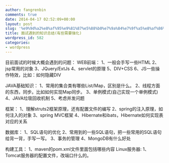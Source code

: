 ```yaml
---
author: fangrenbin
comments: true
date: 2014-04-17 02:52:09+00:00
layout: post
slug: '%e9%9d%a2%e8%af%95%e9%81%87%e5%88%b0%e7%9a%84%e7%9f%a5%e8%af%86%e6%80%bb%e7%bb%93%e6%9c%89%e4%ba%9b%e9%9c%80%e8%a6%81%e5%bc%ba%e5%8c%96'
title: 面试遇到的知识总结(有些需要强化)
wordpress_id: 582
categories:
- wordpress
---
```


目前面试的时候大概会遇到的问题：
WEB前端：
1、一般会手写一些HTML
2、jsp常用的对象
3、JQuery/ExtJs
4、servlet的原理
5、DIV+CSS
6、JS一些操作特效，比如：如何隐藏DIV

JAVA基础知识：
1、常用的集合类有哪些List/Map，区别是什么。
2、线程方面的东西，同步。比如如何实现Map同步。
3、单例模式(自己实现一个单例模式)
4、JAVA垃圾回收机制
5、考虑并发问题

框架：
1、理解struts2框架原理，还有配置文件的编写
2、spring的注入原理，如何注入的对象
3、spring MVC框架
4、Hibernate和ibats，Hibernate如何实现表对应的关系

数据库：
1、SQL语句的优化
2、常用到的一些SQL语句，把一些常用的SQL语句给背一背，手写一写。
3、事务的管理
4、MongoDB有什么好处

构建工具：
1、maven的pom.xml文件里面包括哪些内容
Linux服务器:
1、Tomcat服务器的配置文件，改端口什么的。
